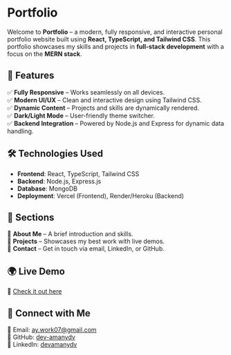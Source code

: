 # Portfolio

Welcome to **Portfolio** – a modern, fully responsive, and interactive personal portfolio website built using **React, TypeScript, and Tailwind CSS**. This portfolio showcases my skills and  projects in **full-stack development** with a focus on the **MERN stack**.  

## 🚀 Features  
✅ **Fully Responsive** – Works seamlessly on all devices.  
✅ **Modern UI/UX** – Clean and interactive design using Tailwind CSS.  
✅ **Dynamic Content** – Projects and skills are dynamically rendered.  
✅ **Dark/Light Mode** – User-friendly theme switcher.  
✅ **Backend Integration** – Powered by Node.js and Express for dynamic data handling.  

## 🛠️ Technologies Used  
- **Frontend**: React, TypeScript, Tailwind CSS  
- **Backend**: Node.js, Express.js  
- **Database**: MongoDB   
- **Deployment**: Vercel (Frontend), Render/Heroku (Backend)  

## 📌 Sections  
📁 **About Me** – A brief introduction and skills.  
📁 **Projects** – Showcases my best work with live demos.   
📁 **Contact** – Get in touch via email, LinkedIn, or GitHub.  

## 🌍 Live Demo  
🔗 [Check it out here](your-vercel-link-here)  

## 📩 Connect with Me  
📧 Email: ay.work07@gmail.com  
🔗 GitHub: [dev-amanydv](https://github.com/dev-amanydv)  
🔗 LinkedIn: [devamanydv](https://www.linkedin.com/in/devamanydv/)  
